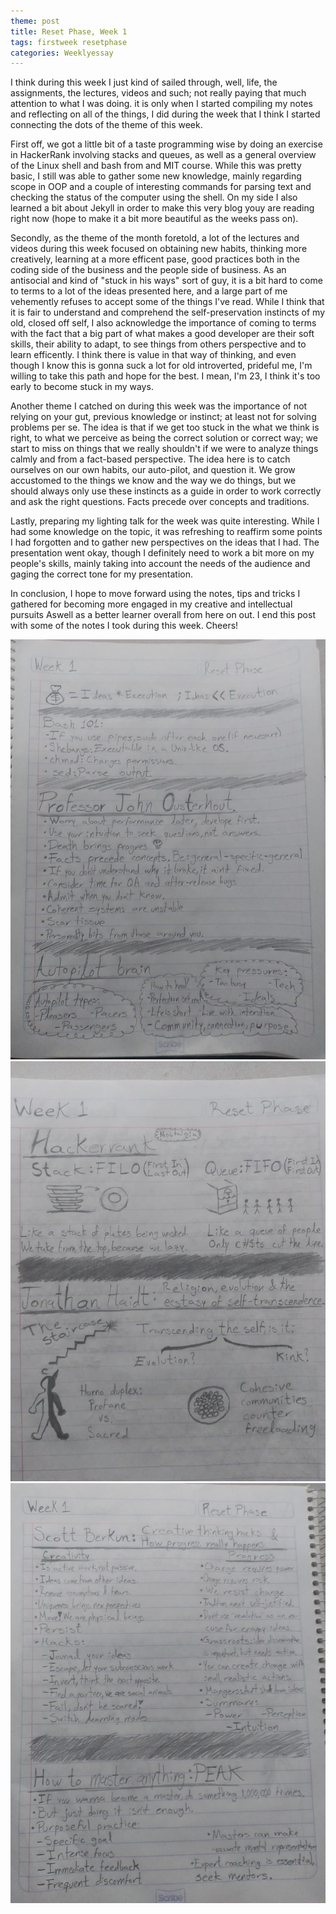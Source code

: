 ```yaml
---
theme: post
title: Reset Phase, Week 1
tags: firstweek resetphase
categories: Weeklyessay
---
```


I think during this week I just kind of sailed through, well, life, the assignments, the lectures, videos and such; not really paying that much attention to what I was doing. it is only when I started compiling my notes and reflecting on all of the things, I did during the week that I think I started connecting the dots of the theme of this week. 

  

First off, we got a little bit of a taste programming wise by doing an exercise in HackerRank involving stacks and queues, as well as a general overview of the Linux shell and bash from and MIT course. While this was pretty basic, I still was able to gather some new knowledge, mainly regarding scope in OOP and a couple of interesting commands for parsing text and checking the status of the computer using the shell. On my side I also learned a bit about Jekyll in order to make this very blog youy are reading right now (hope to make it a bit more beautiful as the weeks pass on). 

  

Secondly, as the theme of the month foretold, a lot of the lectures and videos during this week focused on obtaining new habits, thinking more creatively, learning at a more efficent pase, good practices both in the coding side of the business and the people side of business. As an antisocial and kind of "stuck in his ways" sort of guy, it is a bit hard to come to terms to a lot of the ideas presented here, and a large part of me vehemently refuses to accept some of the things I've read. While I think that it is fair to understand and comprehend the self-preservation instincts of my old, closed off self, I also acknowledge the importance of coming to terms with the fact that a big part of what makes a good developer are their soft skills, their ability to adapt, to see things from others perspective and to learn efficently. I think there is value in that way of thinking, and even though I know this is gonna suck a lot for old introverted, prideful me, I'm willing to take this path and hope for the best. I mean, I'm 23, I think it's too early to become stuck in my ways. 

  

Another theme I catched on during this week was the importance of not relying on your gut, previous knowledge or instinct; at least not for solving problems per se. The idea is that if we get too stuck in the what we think is right, to what we perceive as being the correct solution or correct way; we start to miss on things that we really shouldn't if we were to analyze things calmly and from a fact-based perspective. The idea here is to catch ourselves on our own habits, our auto-pilot, and question it. We grow accustomed to the things we know and the way we do things, but we should always only use these instincts as a guide in order to work correctly and ask the right questions. Facts precede over concepts and traditions. 

  

Lastly, preparing my lighting talk for the week was quite interesting. While I had some knowledge on the topic, it was refreshing to reaffirm some points I had forgotten and to gather new perspectives on the ideas that I had. The presentation went okay, though I definitely need to work a bit more on my people's skills, mainly taking into account the needs of the audience and gaging the correct tone for my presentation. 

  

In conclusion, I hope to move forward using the notes, tips and tricks I gathered for becoming more engaged in my creative and intellectual pursuits Aswell as a better learner overall from here on out. I end this post with some of the notes I took during this week. Cheers! 

![Sketch_note 1](https://raw.githubusercontent.com/Al-0/Encora-Apprenticeship/main/sketches/Week_1/12bda9d9-3262-4661-9a73-1e97506a79fb.jpeg)
![Sketch_note 2](https://raw.githubusercontent.com/Al-0/Encora-Apprenticeship/main/sketches/Week_1/308f3840-4d22-4f1a-90bd-d2a4aeee436d.jpeg)
![Sketch_note 3](https://raw.githubusercontent.com/Al-0/Encora-Apprenticeship/main/sketches/Week_1/69f57563-effa-40d6-951a-7df0623c74d6.jpeg)
